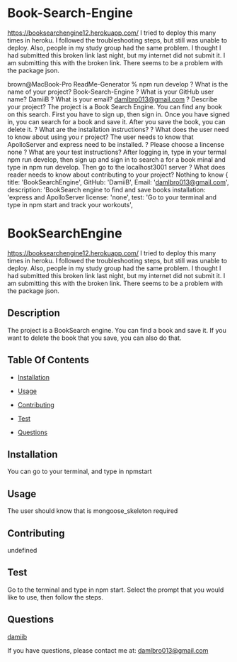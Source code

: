 # Book-Search-Engine
https://booksearchengine12.herokuapp.com/
I tried to deploy this many times in heroku.  I followed the troubleshooting steps, but still was unable to deploy.  Also, people in my study group had the same problem. I thought I had submitted this broken link last night, but my internet did not submit it.  I am submitting this with the broken link.  There seems to be a problem with the package json.

brown@MacBook-Pro ReadMe-Generator % npm run develop
? What is the name of your project? Book-Search-Engine
? What is your GitHub user name? DamiiB
? What is your email? damlbro013@gmail.com
? Describe your project? The project is a Book Search Engine.  You can find any book on this search.  First you have to sign up, then sign in.  Once you have signed in, you can search for a book and save it.  After you save the book, you can delete it.
? What are the installation instructions? 
? What does the user need to know about using you
r project? The user needs to know that ApolloServer and express need to be installed. 
? Please choose a lincense none
? What are your test instructions? After logging in, type in your termal npm run develop, then sign up and sign in to search a for a book
minal and type in npm run develop.  Then go to the localhost3001 server
? What does reader needs to know about contributing to your project? Nothing to know
{
  title: 'BookSearchEngine',
  GitHub: 'DamiiB',
  Email: 'damlbro013@gmail.com',
  description: 'BookSearch engine to find and save books
  installation: 'express and ApolloServer
  license: 'none',
  test: 'Go to your terminal and type in npm start and track your workouts',
# BookSearchEngine
https://booksearchengine12.herokuapp.com/
I tried to deploy this many times in heroku.  I followed the troubleshooting steps, but still was unable to deploy.  Also, people in my study group had the same problem. I thought I had submitted this broken link last night, but my internet did not submit it.  I am submitting this with the broken link.  There seems to be a problem with the package json.

  ## Description

  The project is a BookSearch engine.  You can find a book and save it.  If you want to delete the book that you save, you can also do that.

  ## Table Of Contents

  * [Installation](#installation)

  * [Usage](#usage)

  

  * [Contributing](#contributing)

  * [Test](#test)

  * [Questions](#questions)

  ## Installation

  You can go to your terminal, and type in npmstart
  ## Usage

  The user should know that  is mongoose_skeleton required

  

  ## Contributing

  undefined

  ## Test

  Go to the terminal and type in npm start.  Select the prompt that you would like to use, then follow the steps.

  ## Questions

  [damiib](https://github.com/damiib)

If you have questions, please contact me at: damlbro013@gmail.com
